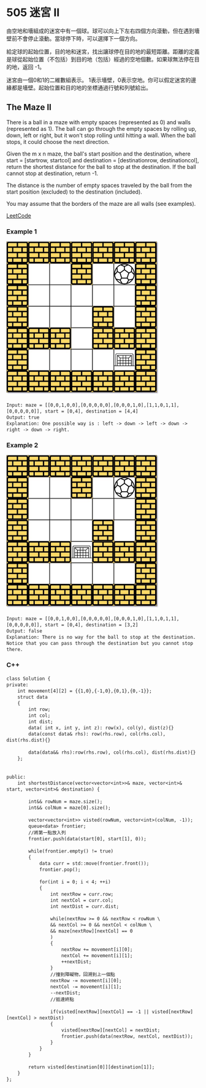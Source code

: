 # 505 迷宮 II

由空地和墻組成的迷宮中有一個球。球可以向上下左右四個方向滾動，但在遇到墻壁前不會停止滾動。當球停下時，可以選擇下一個方向。

給定球的起始位置，目的地和迷宮，找出讓球停在目的地的最短距離。距離的定義是球從起始位置（不包括）到目的地（包括）經過的空地個數。如果球無法停在目的地，返回 -1。

迷宮由一個0和1的二維數組表示。 1表示墻壁，0表示空地。你可以假定迷宮的邊緣都是墻壁。起始位置和目的地的坐標通過行號和列號給出。

## The Maze II

There is a ball in a maze with empty spaces (represented as 0) and walls (represented as 1). The ball can go through the empty spaces by rolling up, down, left or right, but it won't stop rolling until hitting a wall. When the ball stops, it could choose the next direction.

Given the m x n maze, the ball's start position and the destination, where start = [startrow, startcol] and destination = [destinationrow, destinationcol], return the shortest distance for the ball to stop at the destination. If the ball cannot stop at destination, return -1.

The distance is the number of empty spaces traveled by the ball from the start position (excluded) to the destination (included).

You may assume that the borders of the maze are all walls (see examples).


[LeetCode](https://leetcode-cn.com/the-maze-ii/)

### Example 1

<img src="img/490_1.jpg" width = "400"/>

```
Input: maze = [[0,0,1,0,0],[0,0,0,0,0],[0,0,0,1,0],[1,1,0,1,1],[0,0,0,0,0]], start = [0,4], destination = [4,4]
Output: true
Explanation: One possible way is : left -> down -> left -> down -> right -> down -> right.
```

### Example 2

<img src="img/490_2.jpg" width = "400"/>

```
Input: maze = [[0,0,1,0,0],[0,0,0,0,0],[0,0,0,1,0],[1,1,0,1,1],[0,0,0,0,0]], start = [0,4], destination = [3,2]
Output: false
Explanation: There is no way for the ball to stop at the destination. Notice that you can pass through the destination but you cannot stop there.
```

### C++ 


```
class Solution {
private:
    int movement[4][2] = {{1,0},{-1,0},{0,1},{0,-1}};
    struct data
    {
        int row;
        int col;
        int dist;
        data( int x, int y, int z): row(x), col(y), dist(z){}
        data(const data& rhs): row(rhs.row), col(rhs.col), dist(rhs.dist){}

        data(data&& rhs):row(rhs.row), col(rhs.col), dist(rhs.dist){}
    };

    
public:
    int shortestDistance(vector<vector<int>>& maze, vector<int>& start, vector<int>& destination) {

        int&& rowNum = maze.size();
        int&& colNum = maze[0].size();

        vector<vector<int>> visted(rowNum, vector<int>(colNum, -1));
        queue<data> frontier;
        //將第一點放入列
        frontier.push(data(start[0], start[1], 0));

        while(frontier.empty() != true)
        {
            data curr = std::move(frontier.front());
            frontier.pop(); 

            for(int i = 0; i < 4; ++i)
            {
                int nextRow = curr.row;
                int nextCol = curr.col;
                int nextDist = curr.dist;

                while(nextRow >= 0 && nextRow < rowNum \
                && nextCol >= 0 && nextCol < colNum \
                && maze[nextRow][nextCol] == 0
                )
                {
                    nextRow += movement[i][0];
                    nextCol += movement[i][1];
                    ++nextDist;    
                }
                //撞到障礙物，回溯到上一個點
                nextRow -= movement[i][0];
                nextCol -= movement[i][1];
                --nextDist; 
                //抵達終點
                
                if(visted[nextRow][nextCol] == -1 || visted[nextRow][nextCol] > nextDist)
                {
                    visted[nextRow][nextCol] = nextDist;
                    frontier.push(data(nextRow, nextCol, nextDist));
                }
            }  
        }

        return visted[destination[0]][destination[1]];
    }
};
```
